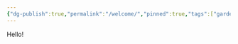 ```yaml
---
{"dg-publish":true,"permalink":"/welcome/","pinned":true,"tags":["gardenEntry"],"noteIcon":"","created":"2025-10-31T15:22:14.469-05:00"}
---
```


Hello!